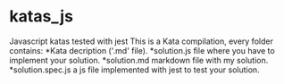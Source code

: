 # katas_js
Javascript katas tested with jest
This is a Kata compilation, every folder contains: 
  *Kata decription ('.md' file).
  *solution.js file where you have to implement your solution.
  *solution.md markdown file with my solution. 
  *solution.spec.js a js file implemented with jest to test your solution.
